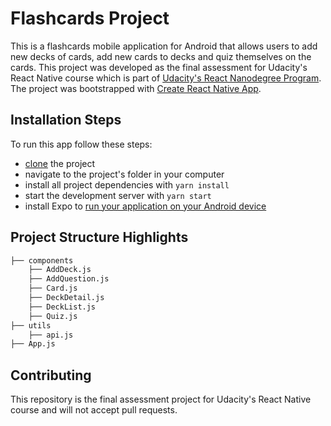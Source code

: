 # Flashcards Project

This is a flashcards mobile application for Android that allows users to add new decks of cards, add new cards to decks and quiz themselves on the cards.
This project was developed as the final assessment for Udacity's React Native course which is part of [Udacity's React Nanodegree Program](https://www.udacity.com/course/react-nanodegree--nd019). The project was bootstrapped with [Create React Native App](https://facebook.github.io/react-native/docs/getting-started.html).

## Installation Steps

To run this app follow these steps:

* [clone](https://help.github.com/articles/cloning-a-repository/) the project
* navigate to the project's folder in your computer
* install all project dependencies with `yarn install`
* start the development server with `yarn start`
* install Expo to [run your application on your Android device](https://facebook.github.io/react-native/docs/getting-started.html#running-your-react-native-application)

## Project Structure Highlights
```bash
├── components
    ├── AddDeck.js
    ├── AddQuestion.js
    ├── Card.js
    ├── DeckDetail.js
    ├── DeckList.js
    ├── Quiz.js
├── utils
    ├── api.js
├── App.js
```


## Contributing

This repository is the final assessment project for Udacity's React Native course and will not accept pull requests.
